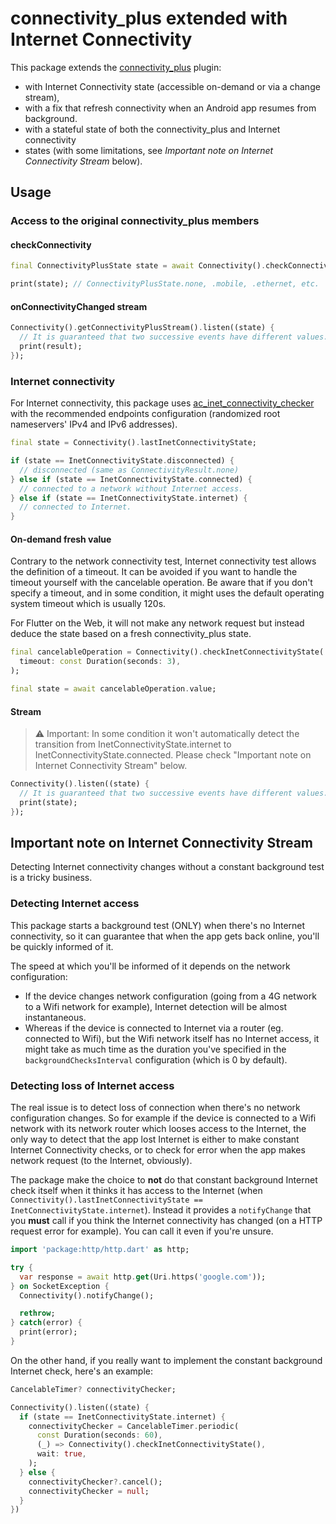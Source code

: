 # connectivity_plus extended with Internet Connectivity

This package extends the [connectivity_plus](https://pub.dev/packages/connectivity_plus)
plugin:

- with Internet Connectivity state (accessible on-demand or via a change stream),
- with a fix that refresh connectivity when an Android app resumes from background.
- with a stateful state of both the connectivity_plus and Internet connectivity
- states (with some limitations, see *Important note on Internet Connectivity Stream*
below).

## Usage

### Access to the original connectivity_plus members

#### checkConnectivity

```dart
final ConnectivityPlusState state = await Connectivity().checkConnectivityPlusState();

print(state); // ConnectivityPlusState.none, .mobile, .ethernet, etc.
```

#### onConnectivityChanged stream

```dart
Connectivity().getConnectivityPlusStream().listen((state) {
  // It is guaranteed that two successive events have different values.
  print(result);
});
```

### Internet connectivity

For Internet connectivity, this package uses [ac_inet_connectivity_checker](https://pub.dev/packages/ac_inet_connectivity_checker)
with the recommended endpoints configuration (randomized root nameservers' IPv4
and IPv6 addresses).

```dart
final state = Connectivity().lastInetConnectivityState;

if (state == InetConnectivityState.disconnected) {
  // disconnected (same as ConnectivityResult.none)
} else if (state == InetConnectivityState.connected) {
  // connected to a network without Internet access.
} else if (state == InetConnectivityState.internet) {
  // connected to Internet.
}
```

#### On-demand fresh value

Contrary to the network connectivity test, Internet connectivity test allows the
definition of a timeout. It can be avoided if you want to handle the timeout
yourself with the cancelable operation. Be aware that if you don't specify a
timeout, and in some condition, it might uses the default operating system
timeout which is usually 120s.

For Flutter on the Web, it will not make any network request but instead deduce
the state based on a fresh connectivity_plus state.

```dart
final cancelableOperation = Connectivity().checkInetConnectivityState(
  timeout: const Duration(seconds: 3),
);

final state = await cancelableOperation.value;
```

#### Stream

> ⚠ Important: In some condition it won't automatically detect the transition
> from InetConnectivityState.internet to InetConnectivityState.connected. Please
> check "Important note on Internet Connectivity Stream" below.

```dart
Connectivity().listen((state) {
  // It is guaranteed that two successive events have different values.
  print(state);
});
```

## Important note on Internet Connectivity Stream

Detecting Internet connectivity changes without a constant background test is
a tricky business.

### Detecting Internet access

This package starts a background test (ONLY) when there's no Internet
connectivity, so it can guarantee that when the app gets back online, you'll be
quickly informed of it.

The speed at which you'll be informed of it depends on the network configuration:

- If the device changes network configuration (going from a 4G network to a Wifi
network for example), Internet detection will be almost instantaneous.
- Whereas if the device is connected to Internet via a router (eg. connected to
Wifi), but the Wifi network itself has no Internet access, it might take as much
time as the duration you've specified in the `backgroundChecksInterval`
configuration (which is 0 by default).

### Detecting loss of Internet access

The real issue is to detect loss of connection when there's no network
configuration changes. So for example if the device is connected to a Wifi
network with its network router which looses access to the Internet, the only
way to detect that the app lost Internet is either to make constant Internet
Connectivity checks, or to check for error when the app makes network request
(to the Internet, obviously).

The package make the choice to **not** do that constant background Internet
check itself when it thinks it has access to the Internet (when
`Connectivity().lastInetConnectivityState == InetConnectivityState.internet`).
Instead it provides a `notifyChange` that you **must** call if you think the
Internet connectivity has changed (on a HTTP request error for example). You can
call it even if you're unsure.

```dart
import 'package:http/http.dart' as http;

try {
  var response = await http.get(Uri.https('google.com'));
} on SocketException {
  Connectivity().notifyChange();

  rethrow;
} catch(error) {
  print(error);
}
```

On the other hand, if you really want to implement the constant background
Internet check, here's an example:

```dart
CancelableTimer? connectivityChecker;

Connectivity().listen((state) {
  if (state == InetConnectivityState.internet) {
    connectivityChecker = CancelableTimer.periodic(
      const Duration(seconds: 60),
      (_) => Connectivity().checkInetConnectivityState(),
      wait: true,
    );
  } else {
    connectivityChecker?.cancel();
    connectivityChecker = null;
  }
})
```
